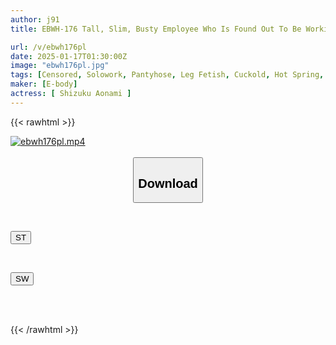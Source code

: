 ```yaml
---
author: j91
title: EBWH-176 Tall, Slim, Busty Employee Who Is Found Out To Be Working As A Swimsuit Model On A Business Trip And Forced To Share A Room With Her Boss, An Older Man She Hates, Ends Up Squirting And Getting Creampied. Shizuku Aonami

url: /v/ebwh176pl
date: 2025-01-17T01:30:00Z
image: "ebwh176pl.jpg"
tags: [Censored, Solowork, Pantyhose, Leg Fetish, Cuckold, Hot Spring, Acme · Orgasm	]
maker: [E-body]
actress: [ Shizuku Aonami ]
---
```



{{< rawhtml >}}

<div class="video" data-videoid="Kqp09eAZdpT0RrM">
    <a href="javascript:;">
        <img src="/v/ebwh176pl/ebwh176pl.jpg" width="WIDTH" height="HEIGHT" alt="ebwh176pl.mp4" loading="lazy">
    </a>
</div>

<script type="text/javascript" src="https://j91.asia/asset/on-demand-st.js"></script>

<br>
  <link rel="stylesheet" href="https://j91.asia/asset/bs5.css">
  
  <center>
  <button class="btn btn-primary" type="button" data-bs-toggle="collapse" data-bs-target=".multi-collapse" aria-expanded="false" aria-controls="multiCollapseExample1 multiCollapseExample2"><h2>Download</h2></button></center>
</p>
<div class="row">
  <div class="col">
    <div class="collapse multi-collapse" id="multiCollapseExample1">
      <div class="card card-body">
	      	      <br>
<div class="buttons">  
<p><a href="/v/ebwh176pl/st.html" target="_blank"><button class="btn-hover color-3"><i class="fa fa-download"></i> ST</button></a></p></div>
    </div>
  </div>
</div>
  <div class="col">
    <div class="collapse multi-collapse" id="multiCollapseExample2">
      <div class="card card-body">
	      <br>
<div class="buttons">
<p><a href="/v/ebwh176pl/sw.html" target="_blank"><button class="btn-hover color-2"><i class="fa fa-download"></i> SW</button></a></p></div>
<br><br>
      </div>
    </div>
  </div>
</div>

{{< /rawhtml >}}